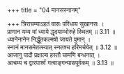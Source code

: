 +++
title = "04 मानसस्नानम्"

+++
त्रिराचम्याऽहतं वासः परिधाय सुखानसः ।  
प्राणान यम्य मां ध्याये द्धृदयाम्भोरुहे स्थितम् ॥ 3.11 ॥  
ध्यानेनानेन निर्द्धूतकल्मषो जायते पुमान् ।  
स्नानं मानसमेतत्स्यात् स्नतश्च हरिमर्चयेत् ॥ 3.12 ॥  
आजानु पादौ प्रक्षाल्य हस्तौ चामणि बन्धनात् ।  
आचम्य च द्वारपार्श्वं गत्वाङ्गन्यासपूर्वकम् ॥ 3.13 ॥  